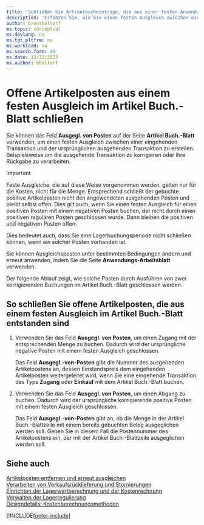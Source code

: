 ```yaml
---
title: 'Schließen Sie Artikelbucheinträge, die aus einer festen Anwendung stammen'
description: 'Erfahren Sie, wie Sie einen festen Ausgleich zwischen einer eingehenden Transaktion und der ursprünglichen ausgehenden Transaktion im Artikel-Buch erstellen.'
author: brentholtorf
ms.topic: conceptual
ms.devlang: na
ms.tgt_pltfrm: na
ms.workload: na
ms.search.form: 40
ms.date: 12/12/2023
ms.author: bholtorf
---
```

# Offene Artikelposten aus einem festen Ausgleich im Artikel Buch.-Blatt schließen

Sie können das Feld **Ausgegl. von Posten** auf der Seite **Artikel Buch.-Blatt** verwenden, um einen festen Ausgleich zwischen einer eingehenden Transaktion und der ursprünglichen ausgehenden Transaktion zu erstellen. Beispielsweise um die ausgehende Transaktion zu korrigieren oder ihre Rückgabe zu verarbeiten.  

> [!IMPORTANT]  
> Feste Ausgleiche, die auf diese Weise vorgenommen werden, gelten nur für die Kosten, nicht für die Menge. Entsprechend schließt der gebuchte positive Artikelposten nicht den angewendeten ausgehenden Posten und bleibt selbst offen. Dies gilt auch, wenn Sie einen festen Ausgleich für einen positiven Posten mit einem negativen Posten buchen, der nicht durch einen positiven regulären Posten geschlossen wurde. Dann bleiben die positiven und negativen Posten offen.  
>
> Dies bedeutet auch, dass Sie eine Lagerbuchungsperiode nicht schließen können, wenn ein solcher Posten vorhanden ist.  

Sie können Ausgleichsposten unter bestimmten Bedingungen ändern und erneut anwenden, indem Sie die Seite **Anwendungs-Arbeitsblatt** verwenden.  

Der folgende Ablauf zeigt, wie solche Posten durch Ausführen von zwei korrigierenden Buchungen im Artikel Buch.-Blatt geschlossen werden.  

## So schließen Sie offene Artikelposten, die aus einem festen Ausgleich im Artikel Buch.-Blatt entstanden sind  

1. Verwenden Sie das Feld **Ausgegl. von Posten**, um einen Zugang mit der entsprechenden Menge zu buchen. Dadurch wird der ursprüngliche negative Posten mit einem festen Ausgleich geschlossen.  

    Das Feld **Ausgegl.-von-Posten** gibt die Nummer des ausgehenden Artikelpostens an, dessen Einstandspreis dem eingehenden Artikelposten weitergeleitet wird, wenn Sie eine eingehende Transaktion des Typs **Zugang** oder **Einkauf** mit dem Artikel Buch.-Blatt buchen.  
2. Verwenden Sie das Feld **Ausgegl. von Posten**, um einen Abgang zu buchen. Dadurch wird der ursprüngliche korrigierende positive Posten mit einem festen Ausgleich geschlossen.  

    Das Feld **Ausgegl.-von-Posten** gibt an, ob die Menge in der Artikel Buch.-Blattzeile mit einem bereits gebuchten Beleg ausgeglichen werden soll. Geben Sie in diesem Fall die Postennummer des Artikelpostens ein, der mit der Artikel Buch.-Blattzeile ausgeglichen werden soll.

## Siehe auch

[Artikelposten entfernen und erneut ausgleichen](finance-how-to-remove-and-reapply-item-entries.md)  
[Verarbeiten von Verkaufsrücklieferung und Stornierungen](sales-how-process-sales-returns-cancellations.md)  
[Einrichten der Lagerwertberechnung und der Kostenrechnung](finance-set-up-inventory-valuation-and-costing.md)  
[Verwalten der Lagerregulierung](finance-manage-inventory-costs.md)  
[Designdetails: Kostenberechnungsmethoden](design-details-costing-methods.md)


[!INCLUDE[footer-include](includes/footer-banner.md)]